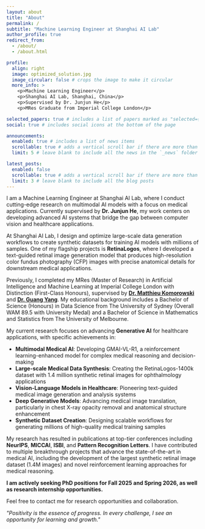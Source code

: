 ```yaml
---
layout: about
title: "About"
permalink: /
subtitle: "Machine Learning Engineer at Shanghai AI Lab"
author_profile: true
redirect_from:
  - /about/
  - /about.html

profile:
  align: right
  image: optimized_solution.jpg
  image_circular: false # crops the image to make it circular
  more_info: >
    <p>Machine Learning Engineer</p>
    <p>Shanghai AI Lab, Shanghai, China</p>
    <p>Supervised by Dr. Junjun He</p>
    <p>MRes Graduate from Imperial College London</p>

selected_papers: true # includes a list of papers marked as "selected={true}"
social: true # includes social icons at the bottom of the page

announcements:
  enabled: true # includes a list of news items
  scrollable: true # adds a vertical scroll bar if there are more than 3 news items
  limit: 5 # leave blank to include all the news in the `_news` folder

latest_posts:
  enabled: false
  scrollable: true # adds a vertical scroll bar if there are more than 3 new posts items
  limit: 3 # leave blank to include all the blog posts
---
```


I am a Machine Learning Engineer at Shanghai AI Lab, where I conduct cutting-edge research on multimodal AI models with a focus on medical applications. Currently supervised by **Dr. Junjun He**, my work centers on developing advanced AI systems that bridge the gap between computer vision and healthcare applications.

At Shanghai AI Lab, I design and optimize large-scale data generation workflows to create synthetic datasets for training AI models with millions of samples. One of my flagship projects is **RetinaLogos**, where I developed a text-guided retinal image generation model that produces high-resolution color fundus photography (CFP) images with precise anatomical details for downstream medical applications.

Previously, I completed my MRes (Master of Research) in Artificial Intelligence and Machine Learning at Imperial College London with Distinction (First-Class Honours), supervised by [**Dr. Matthieu Komorowski**](https://www.linkedin.com/in/matthieukomorowski/) and [**Dr. Guang Yang**](https://www.linkedin.com/in/gyangmedia/). My educational background includes a Bachelor of Science (Honours) in Data Science from The University of Sydney (Overall WAM 89.5 with University Medal) and a Bachelor of Science in Mathematics and Statistics from The University of Melbourne.

My current research focuses on advancing **Generative AI** for healthcare applications, with specific achievements in:

- **Multimodal Medical AI**: Developing GMAI-VL-R1, a reinforcement learning-enhanced model for complex medical reasoning and decision-making
- **Large-scale Medical Data Synthesis**: Creating the RetinaLogos-1400k dataset with 1.4 million synthetic retinal images for ophthalmology applications
- **Vision-Language Models in Healthcare**: Pioneering text-guided medical image generation and analysis systems
- **Deep Generative Models**: Advancing medical image translation, particularly in chest X-ray opacity removal and anatomical structure enhancement
- **Synthetic Dataset Creation**: Designing scalable workflows for generating millions of high-quality medical training samples

My research has resulted in publications at top-tier conferences including **NeurIPS**, **MICCAI**, **ISBI**, and **Pattern Recognition Letters**. I have contributed to multiple breakthrough projects that advance the state-of-the-art in medical AI, including the development of the largest synthetic retinal image dataset (1.4M images) and novel reinforcement learning approaches for medical reasoning.

**I am actively seeking PhD positions for Fall 2025 and Spring 2026, as well as research internship opportunities.**

Feel free to contact me for research opportunities and collaboration.

_"Positivity is the essence of progress. In every challenge, I see an opportunity for learning and growth."_

